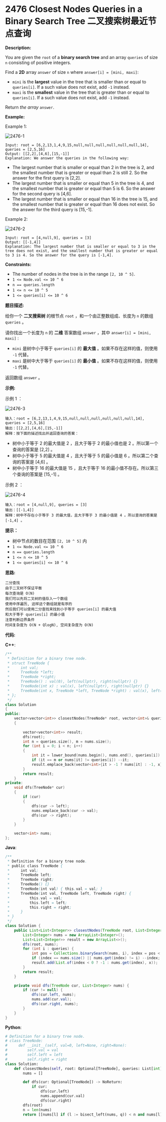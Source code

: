 # 2476 Closest Nodes Queries in a Binary Search Tree 二叉搜索树最近节点查询

__Description:__

You are given the `root` of a __binary search tree__ and an array `queries` of size `n` consisting of positive integers.

Find a __2D__ array `answer` of size `n` where `answer[i] = [mini, maxi]`:

- `mini` is the __largest__ value in the tree that is smaller than or equal to `queries[i]`. If a such value does not exist, add `-1` instead.
- `maxi` is the __smallest__ value in the tree that is greater than or equal to `queries[i]`. If a such value does not exist, add `-1` instead.

Return _the array_ `answer`.

__Example:__

Example 1:

![2476-1](https://assets.leetcode.com/uploads/2022/09/28/bstreeedrawioo.png)

```text
Input: root = [6,2,13,1,4,9,15,null,null,null,null,null,null,14], queries = [2,5,16]
Output: [[2,2],[4,6],[15,-1]]
Explanation: We answer the queries in the following way:
```

- The largest number that is smaller or equal than 2 in the tree is 2, and the smallest number that is greater or equal than 2 is still 2. So the answer for the first query is [2,2].
- The largest number that is smaller or equal than 5 in the tree is 4, and the smallest number that is greater or equal than 5 is 6. So the answer for the second query is [4,6].
- The largest number that is smaller or equal than 16 in the tree is 15, and the smallest number that is greater or equal than 16 does not exist. So the answer for the third query is [15,-1].

Example 2:

![2476-2](https://assets.leetcode.com/uploads/2022/09/28/bstttreee.png)

```text
Input: root = [4,null,9], queries = [3]
Output: [[-1,4]]
Explanation: The largest number that is smaller or equal to 3 in the tree does not exist, and the smallest number that is greater or equal to 3 is 4. So the answer for the query is [-1,4].
```

__Constraints:__

- The number of nodes in the tree is in the range `[2, 10 ^ 5]`.
- `1 <= Node.val <= 10 ^ 6`
- `n == queries.length`
- `1 <= n <= 10 ^ 5`
- `1 <= queries[i] <= 10 ^ 6`

__题目描述:__

给你一个 __二叉搜索树__ 的根节点 `root` ，和一个由正整数组成、长度为 `n` 的数组 `queries` 。

请你找出一个长度为 `n` 的 __二维__ 答案数组 `answer` ，其中 `answer[i] = [mini, maxi]` :

- `mini` 是树中小于等于 `queries[i]` 的 __最大值__ 。如果不存在这样的值，则使用 `-1` 代替。
- `maxi` 是树中大于等于 `queries[i]` 的 __最小值__ 。如果不存在这样的值，则使用 `-1` 代替。

返回数组 `answer` 。

__示例:__

示例 1 ：

![2476-3](https://assets.leetcode.com/uploads/2022/09/28/bstreeedrawioo.png)

```text
输入：root = [6,2,13,1,4,9,15,null,null,null,null,null,null,14], queries = [2,5,16]
输出：[[2,2],[4,6],[15,-1]]
解释：按下面的描述找出并返回查询的答案：
```

- 树中小于等于 2 的最大值是 2 ，且大于等于 2 的最小值也是 2 。所以第一个查询的答案是 [2,2] 。
- 树中小于等于 5 的最大值是 4 ，且大于等于 5 的最小值是 6 。所以第二个查询的答案是 [4,6] 。
- 树中小于等于 16 的最大值是 15 ，且大于等于 16 的最小值不存在。所以第三个查询的答案是 [15,-1] 。

示例 2 ：

![2476-4](https://assets.leetcode.com/uploads/2022/09/28/bstttreee.png)

```text
输入：root = [4,null,9], queries = [3]
输出：[[-1,4]]
解释：树中不存在小于等于 3 的最大值，且大于等于 3 的最小值是 4 。所以查询的答案是 [-1,4] 。
```

__提示：__

- 树中节点的数目在范围 `[2, 10 ^ 5]` 内
- `1 <= Node.val <= 10 ^ 6`
- `n == queries.length`
- `1 <= n <= 10 ^ 5`
- `1 <= queries[i] <= 10 ^ 6`

__思路:__

```text
二分查找
由于二叉树不保证平衡
每次查询是 O(N)
我们可以先将二叉树的值存入一个数组
使用中序遍历, 这样这个数组就是有序的
然后我们可以使用二分查找来找到小于等于 queries[i] 的最大值
和大于等于 queries[i] 的最小值
注意判断边界条件
时间复杂度为 O(N + QlogN), 空间复杂度为 O(N)
```

__代码:__

__C++__:

```C++
/**
 * Definition for a binary tree node.
 * struct TreeNode {
 *     int val;
 *     TreeNode *left;
 *     TreeNode *right;
 *     TreeNode() : val(0), left(nullptr), right(nullptr) {}
 *     TreeNode(int x) : val(x), left(nullptr), right(nullptr) {}
 *     TreeNode(int x, TreeNode *left, TreeNode *right) : val(x), left(left), right(right) {}
 * };
 */
class Solution 
{
public:
    vector<vector<int>> closestNodes(TreeNode* root, vector<int>& queries) 
    {
        
        vector<vector<int>> result;
        dfs(root);
        int n = queries.size(), m = nums.size();       
        for (int i = 0; i < n; i++)
        {
            int it = lower_bound(nums.begin(), nums.end(), queries[i]) - nums.begin(), x = it < m ? nums[it] : -1;
            if (it == m or nums[it] != queries[i]) --it;
            result.emplace_back(vector<int>{it > -1 ? nums[it] : -1, x});
        }
        return result;
    }
private:
    void dfs(TreeNode* cur)
    {
        if (cur)
        {
            dfs(cur -> left);
            nums.emplace_back(cur -> val);
            dfs(cur -> right);
        }
    }

    vector<int> nums;
};
```

__Java__:

```Java
/**
 * Definition for a binary tree node.
 * public class TreeNode {
 *     int val;
 *     TreeNode left;
 *     TreeNode right;
 *     TreeNode() {}
 *     TreeNode(int val) { this.val = val; }
 *     TreeNode(int val, TreeNode left, TreeNode right) {
 *         this.val = val;
 *         this.left = left;
 *         this.right = right;
 *     }
 * }
 */
class Solution {
    public List<List<Integer>> closestNodes(TreeNode root, List<Integer> queries) {
        List<Integer> nums = new ArrayList<Integer>();
        List<List<Integer>> result = new ArrayList<>();
        dfs(root, nums);
        for (int i : queries) {
            int pos = Collections.binarySearch(nums, i), index = pos < 0 ? -pos - 1 : pos, x = index == nums.size() ? -1 : nums.get(index);
            if (index == nums.size() || nums.get(index) != i) --index;
            result.add(List.of(index < 0 ? -1 : nums.get(index), x));
        }
        return result;
    }

    private void dfs(TreeNode cur, List<Integer> nums) {
        if (cur != null) {
            dfs(cur.left, nums);
            nums.add(cur.val);
            dfs(cur.right, nums);
        }
    }
}
```

__Python__:

```Python
# Definition for a binary tree node.
# class TreeNode:
#     def __init__(self, val=0, left=None, right=None):
#         self.val = val
#         self.left = left
#         self.right = right
class Solution:
    def closestNodes(self, root: Optional[TreeNode], queries: List[int]) -> List[List[int]]:
        nums = []

        def dfs(cur: Optional[TreeNode]) -> NoReturn:
            if cur:
                dfs(cur.left)
                nums.append(cur.val)
                dfs(cur.right)
        dfs(root)
        n = len(nums)
        return [[nums[l] if (l := bisect_left(nums, q)) < n and nums[l] == q else nums[l - 1] if l > 0 else -1, nums[l] if l < n else nums[l + 1] if l < n - 1 else -1] for q in queries]
```
